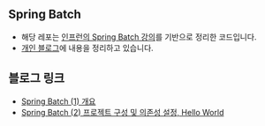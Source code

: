 ## Spring Batch
- 해당 레포는 [인프런의 Spring Batch 강의](https://www.inflearn.com/course/%EC%8A%A4%ED%94%84%EB%A7%81-%EB%B0%B0%EC%B9%98/dashboard)를 기반으로 정리한 코드입니다.
- [개인 블로그](https://zzang9ha.tistory.com/)에 내용을 정리하고 있습니다.

## 블로그 링크
- [Spring Batch (1) 개요](https://zzang9ha.tistory.com/423)
- [Spring Batch (2) 프로젝트 구성 및 의존성 설정, Hello World](https://zzang9ha.tistory.com/424)